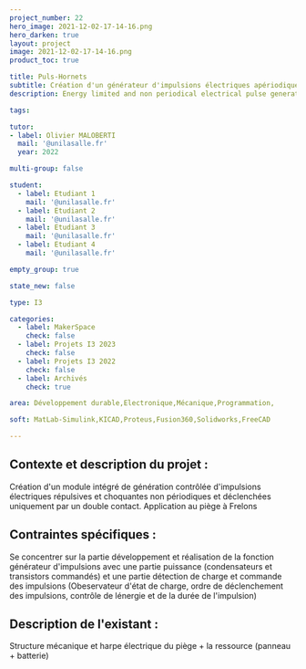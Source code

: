 ```yaml
---
project_number: 22
hero_image: 2021-12-02-17-14-16.png
hero_darken: true
layout: project
image: 2021-12-02-17-14-16.png
product_toc: true

title: Puls-Hornets
subtitle: Création d'un générateur d'impulsions électriques apériodiques
description: Energy limited and non periodical electrical pulse generator against invasive and harmful small species

tags: 

tutor:
- label: Olivier MALOBERTI
  mail: '@unilasalle.fr'
  year: 2022

multi-group: false

student:
  - label: Etudiant 1
    mail: '@unilasalle.fr'
  - label: Etudiant 2
    mail: '@unilasalle.fr'
  - label: Etudiant 3
    mail: '@unilasalle.fr'
  - label: Etudiant 4
    mail: '@unilasalle.fr'

empty_group: true

state_new: false

type: I3

categories:
  - label: MakerSpace
    check: false
  - label: Projets I3 2023
    check: false
  - label: Projets I3 2022
    check: false
  - label: Archivés
    check: true

area: Développement durable,Electronique,Mécanique,Programmation,

soft: MatLab-Simulink,KICAD,Proteus,Fusion360,Solidworks,FreeCAD

---
```

## Contexte et description du projet  :

Création d'un module intégré de génération contrôlée d'impulsions électriques répulsives et choquantes non périodiques et déclenchées uniquement par un double contact.
Application au piège à Frelons

## Contraintes spécifiques :

Se concentrer sur la partie développement et réalisation de la fonction générateur d'impulsions avec une partie puissance (condensateurs et transistors commandés) et une partie détection de charge et commande des impulsions (Obeservateur d'état de charge, ordre de déclenchement des impulsions, contrôle de lénergie et de la durée de l'impulsion)

## Description de l'existant :

Structure mécanique et harpe électrique du piège + la ressource (panneau + batterie)
